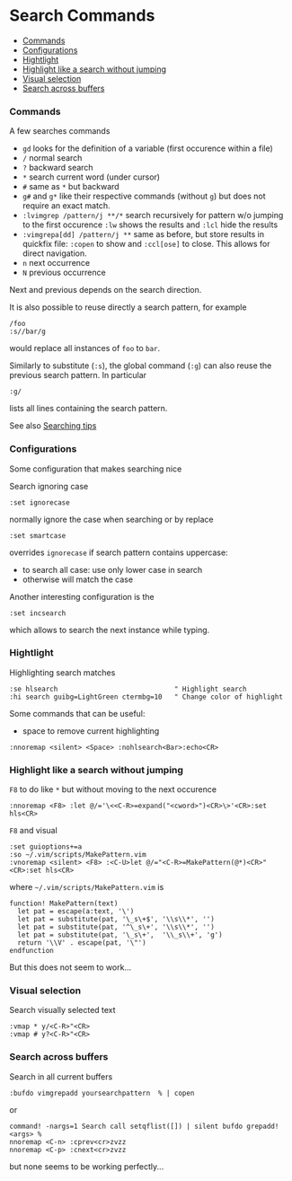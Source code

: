 # Search Commands


<!-- vim-markdown-toc GFM -->

* [Commands](#commands)
* [Configurations](#configurations)
* [Hightlight](#hightlight)
* [Highlight like a search without jumping](#highlight-like-a-search-without-jumping)
* [Visual selection](#visual-selection)
* [Search across buffers](#search-across-buffers)

<!-- vim-markdown-toc -->

### Commands

A few searches commands

- `gd` looks for the definition of a variable (first occurence within a file)
- `/` normal search
- `?` backward search
- `*` search current word (under cursor)
- `#` same as `*` but backward
- `g#` and `g*` like their respective commands (without `g`) but does not require an exact match.
- `:lvimgrep /pattern/j **/*` search recursively for pattern w/o jumping to the first occurence `:lw` shows the results and `:lcl` hide the results
- `:vimgrepa[dd] /pattern/j **` same as before, but store results in quickfix file: `:copen` to show and `:ccl[ose]` to close. This allows for direct navigation.
- `n` next occurrence
- `N` previous occurrence

Next and previous depends on the search direction.

It is also possible to reuse directly a search pattern, for example

```vim
/foo
:s//bar/g
```

would replace all instances of `foo` to `bar`.

Similarly to substitute (`:s`), the global command (`:g`) can also reuse the previous search pattern. In particular

```vim
:g/
```

lists all lines containing the search pattern.

See also [Searching tips](https://vim.fandom.com/wiki/Searching)


### Configurations

Some configuration that makes searching nice

Search ignoring case

```vim
:set ignorecase
```

normally ignore the case when searching or by replace

```vim
:set smartcase
```

overrides `ignorecase` if search pattern contains uppercase:
- to search all case: use only lower case in search
- otherwise will match the case

Another interesting configuration is the 

```vim
:set incsearch
```

which allows to search the next instance while typing.

### Hightlight

Highlighting search matches

```vim
:se hlsearch                             " Highlight search
:hi search guibg=LightGreen ctermbg=10   " Change color of highlight
```

Some commands that can be useful:

- space to remove current highlighting

```vim
:nnoremap <silent> <Space> :nohlsearch<Bar>:echo<CR>
```


### Highlight like a search without jumping

`F8` to do like `*` but without moving to the next occurence

```vim
:nnoremap <F8> :let @/='\<<C-R>=expand("<cword>")<CR>\>'<CR>:set hls<CR>
```

`F8` and visual

```vim
:set guioptions+=a
:so ~/.vim/scripts/MakePattern.vim
:vnoremap <silent> <F8> :<C-U>let @/="<C-R>=MakePattern(@*)<CR>"<CR>:set hls<CR>
```

where `~/.vim/scripts/MakePattern.vim` is

```vim
function! MakePattern(text)  
  let pat = escape(a:text, '\')  
  let pat = substitute(pat, '\_s\+$', '\\s\\*', '')  
  let pat = substitute(pat, '^\_s\+', '\\s\\*', '')  
  let pat = substitute(pat, '\_s\+',  '\\_s\\+', 'g')  
  return '\\V' . escape(pat, '\"')
endfunction
```

But this does not seem to work...

### Visual selection

Search visually selected text

```vim
:vmap * y/<C-R>"<CR>
:vmap # y?<C-R>"<CR>
```

### Search across buffers

Search in all current buffers

```vim
:bufdo vimgrepadd yoursearchpattern  % | copen
```

or

```vim
command! -nargs=1 Search call setqflist([]) | silent bufdo grepadd! <args> %
nnoremap <C-n> :cprev<cr>zvzz
nnoremap <C-p> :cnext<cr>zvzz
```

but none seems to be working perfectly...
